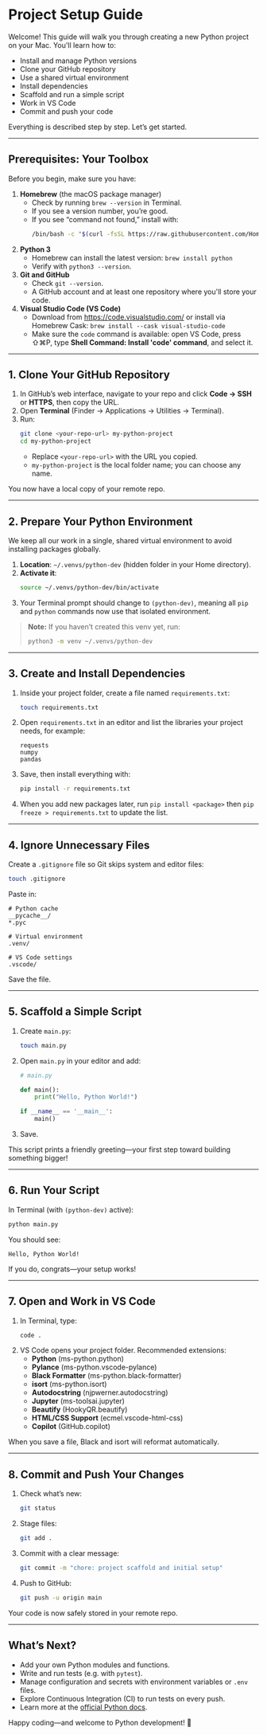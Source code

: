 # Project Setup Guide

Welcome! This guide will walk you through creating a new Python project on your Mac. You'll learn how to:

- Install and manage Python versions
- Clone your GitHub repository
- Use a shared virtual environment
- Install dependencies
- Scaffold and run a simple script
- Work in VS Code
- Commit and push your code

Everything is described step by step. Let’s get started.

---

## Prerequisites: Your Toolbox

Before you begin, make sure you have:

1. **Homebrew** (the macOS package manager)
   - Check by running `brew --version` in Terminal.
   - If you see a version number, you’re good.
   - If you see “command not found,” install with:
     ```bash
     /bin/bash -c "$(curl -fsSL https://raw.githubusercontent.com/Homebrew/install/HEAD/install.sh)"
     ```
2. **Python 3**
   - Homebrew can install the latest version: `brew install python`
   - Verify with `python3 --version`.
3. **Git and GitHub**
   - Check `git --version`.
   - A GitHub account and at least one repository where you'll store your code.
4. **Visual Studio Code (VS Code)**
   - Download from https://code.visualstudio.com/ or install via Homebrew Cask: `brew install --cask visual-studio-code`
   - Make sure the `code` command is available: open VS Code, press ⇧⌘P, type **Shell Command: Install 'code' command**, and select it.

---

## 1. Clone Your GitHub Repository

1. In GitHub’s web interface, navigate to your repo and click **Code → SSH** or **HTTPS**, then copy the URL.
2. Open **Terminal** (Finder → Applications → Utilities → Terminal).
3. Run:
   ```bash
   git clone <your-repo-url> my-python-project
   cd my-python-project
   ```
   - Replace `<your-repo-url>` with the URL you copied.
   - `my-python-project` is the local folder name; you can choose any name.

You now have a local copy of your remote repo.

---

## 2. Prepare Your Python Environment

We keep all our work in a single, shared virtual environment to avoid installing packages globally.

1. **Location**: `~/.venvs/python-dev` (hidden folder in your Home directory).
2. **Activate it**:
   ```bash
   source ~/.venvs/python-dev/bin/activate
   ```
3. Your Terminal prompt should change to `(python-dev)`, meaning all `pip` and `python` commands now use that isolated environment.

> **Note:** If you haven’t created this venv yet, run:
> ```bash
> python3 -m venv ~/.venvs/python-dev
> ```

---

## 3. Create and Install Dependencies

1. Inside your project folder, create a file named `requirements.txt`:
   ```bash
   touch requirements.txt
   ```
2. Open `requirements.txt` in an editor and list the libraries your project needs, for example:
   ```text
   requests
   numpy
   pandas
   ```
3. Save, then install everything with:
   ```bash
   pip install -r requirements.txt
   ```
4. When you add new packages later, run `pip install <package>` then `pip freeze > requirements.txt` to update the list.

---

## 4. Ignore Unnecessary Files

Create a `.gitignore` file so Git skips system and editor files:

```bash
touch .gitignore
```

Paste in:
```gitignore
# Python cache
__pycache__/
*.pyc

# Virtual environment
.venv/

# VS Code settings
.vscode/
```
Save the file.

---

## 5. Scaffold a Simple Script

1. Create `main.py`:
   ```bash
   touch main.py
   ```
2. Open `main.py` in your editor and add:
   ```python
   # main.py

   def main():
       print("Hello, Python World!")

   if __name__ == '__main__':
       main()
   ```
3. Save.

This script prints a friendly greeting—your first step toward building something bigger!

---

## 6. Run Your Script

In Terminal (with `(python-dev)` active):
```bash
python main.py
```
You should see:
```
Hello, Python World!
```
If you do, congrats—your setup works!

---

## 7. Open and Work in VS Code

1. In Terminal, type:
   ```bash
   code .
   ```
2. VS Code opens your project folder. Recommended extensions:
   - **Python** (ms-python.python)
   - **Pylance** (ms-python.vscode-pylance)
   - **Black Formatter** (ms-python.black-formatter)
   - **isort** (ms-python.isort)
   - **Autodocstring** (njpwerner.autodocstring)
   - **Jupyter** (ms-toolsai.jupyter)
   - **Beautify** (HookyQR.beautify)
   - **HTML/CSS Support** (ecmel.vscode-html-css)
   - **Copilot** (GitHub.copilot)

When you save a file, Black and isort will reformat automatically.

---

## 8. Commit and Push Your Changes

1. Check what’s new:
   ```bash
   git status
   ```
2. Stage files:
   ```bash
   git add .
   ```
3. Commit with a clear message:
   ```bash
   git commit -m "chore: project scaffold and initial setup"
   ```
4. Push to GitHub:
   ```bash
   git push -u origin main
   ```

Your code is now safely stored in your remote repo.

---

## What’s Next?

- Add your own Python modules and functions.
- Write and run tests (e.g. with `pytest`).
- Manage configuration and secrets with environment variables or `.env` files.
- Explore Continuous Integration (CI) to run tests on every push.
- Learn more at the [official Python docs](https://docs.python.org/3/).

Happy coding—and welcome to Python development! 🚀

